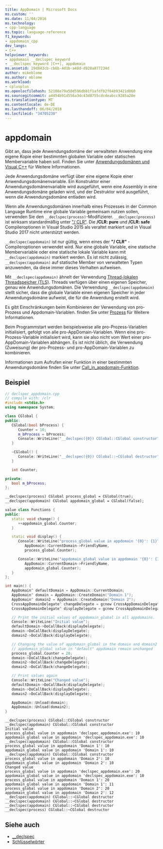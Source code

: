 ```yaml
---
title: AppDomain | Microsoft Docs
ms.custom: ''
ms.date: 11/04/2016
ms.technology:
- cpp-language
ms.topic: language-reference
f1_keywords:
- appdomain_cpp
dev_langs:
- C++
helpviewer_keywords:
- appdomain __declspec keyword
- __declspec keyword [C++], appdomain
ms.assetid: 29d843cb-cb6b-4d1b-a48d-d928a877234d
author: mikeblome
ms.author: mblome
ms.workload:
- cplusplus
ms.openlocfilehash: 52108e79a50d596dbb1f1afdfb2f64b93421d860
ms.sourcegitcommit: a4454b91d556a3dc43d8755cdcdeabcc9285a20e
ms.translationtype: MT
ms.contentlocale: de-DE
ms.lasthandoff: 06/04/2018
ms.locfileid: "34705230"
---
```

# <a name="appdomain"></a>appdomain

Gibt an, dass jede Anwendungsdomäne der verwalteten Anwendung eine eigene Kopie einer bestimmten globalen Variable oder statischen Membervariable haben soll. Finden Sie unter [Anwendungsdomänen und Visual C++](../dotnet/application-domains-and-visual-cpp.md) für Weitere Informationen.

Jede Anwendungsdomäne verfügt über eine eigene Kopie einer Anwendungsdomänenvariable. Ein Konstruktor einer Anwendungsdomänenvariable wird ausgeführt, wenn eine Assembly in eine Anwendungsdomäne geladen wird, und der Destruktor wird ausgeführt, wenn die Anwendungsdomäne entladen wird.

Wenn alle Anwendungsdomänen innerhalb eines Prozesses in der Common Language Runtime eine globale Variable gemeinsam nutzen sollen, verwenden Sie den `__declspec(process)`-Modifizierer. `__declspec(process)` ist wirksam standardmäßig unter ["/ CLR"](../build/reference/clr-common-language-runtime-compilation.md). Die **/CLR: pure** und **/CLR: safe** Compileroptionen in Visual Studio 2015 als veraltet markiert und in Visual Studio 2017 nicht unterstützt werden.

`__declspec(appdomain)` ist nur gültig, wenn eines der **"/ CLR"** -Compileroptionen verwendet wird. Nur eine globale Variable, eine statische Membervariable oder eine statische lokale Variable kann mit `__declspec(appdomain)` markiert werden. Es ist nicht zulässig, `__declspec(appdomain)` auf statische Member von verwalteten Typen anzuwenden, da diese immer dieses Verhalten aufweisen.

Mit `__declspec(appdomain)` ähnelt der Verwendung [Thread-lokalen Threadspeicher (TLS)](../parallel/thread-local-storage-tls.md). Threads verfügen über einen eigenen Speicher, genau wie Anwendungsdomänen. Die Verwendung `__declspec(appdomain)` stellt sicher, dass die globale Variable einen eigenen Speicher in jeder Anwendungsdomäne aufweist, die für die Anwendung erstellt wird.

Es gibt Einschränkungen beim Kombinieren der Verwendung von pro-Prozess und Appdomain-Variablen. finden Sie unter [Prozess](../cpp/process.md) für Weitere Informationen.

Beim Programmstart werden beispielsweise alle pro-Prozess-Variablen initialisiert, gefolgt von alle pro-AppDomain-Variablen. Wenn eine pro-Prozess-Variable initialisiert wird, kann sie also nicht vom Wert einer pro-AppDomain-Variablen abhängen. Es ist nicht üblich, die Verwendung (Zuweisung) der pro-Prozess- und pro-AppDomain-Variablen zu kombinieren.

Informationen zum Aufrufen einer Funktion in einer bestimmten Anwendungsdomäne finden Sie unter [Call_in_appdomain-Funktion](../dotnet/call-in-appdomain-function.md).

## <a name="example"></a>Beispiel

```cpp
// declspec_appdomain.cpp
// compile with: /clr
#include <stdio.h>
using namespace System;

class CGlobal {
public:
   CGlobal(bool bProcess) {
      Counter = 10;
      m_bProcess = bProcess;
      Console::WriteLine("__declspec({0}) CGlobal::CGlobal constructor", m_bProcess ? (String^)"process" : (String^)"appdomain");
   }

   ~CGlobal() {
      Console::WriteLine("__declspec({0}) CGlobal::~CGlobal destructor", m_bProcess ? (String^)"process" : (String^)"appdomain");
   }

   int Counter;

private:
   bool m_bProcess;
};

__declspec(process) CGlobal process_global = CGlobal(true);
__declspec(appdomain) CGlobal appdomain_global = CGlobal(false);

value class Functions {
public:
   static void change() {
      ++appdomain_global.Counter;
   }

   static void display() {
      Console::WriteLine("process_global value in appdomain '{0}': {1}",
         AppDomain::CurrentDomain->FriendlyName,
         process_global.Counter);

      Console::WriteLine("appdomain_global value in appdomain '{0}': {1}",
         AppDomain::CurrentDomain->FriendlyName,
         appdomain_global.Counter);
   }
};

int main() {
   AppDomain^ defaultDomain = AppDomain::CurrentDomain;
   AppDomain^ domain = AppDomain::CreateDomain("Domain 1");
   AppDomain^ domain2 = AppDomain::CreateDomain("Domain 2");
   CrossAppDomainDelegate^ changeDelegate = gcnew CrossAppDomainDelegate(&Functions::change);
   CrossAppDomainDelegate^ displayDelegate = gcnew CrossAppDomainDelegate(&Functions::display);

   // Print the initial values of appdomain_global in all appdomains.
   Console::WriteLine("Initial value");
   defaultDomain->DoCallBack(displayDelegate);
   domain->DoCallBack(displayDelegate);
   domain2->DoCallBack(displayDelegate);

   // Changing the value of appdomain_global in the domain and domain2
   // appdomain_global value in "default" appdomain remain unchanged
   process_global.Counter = 20;
   domain->DoCallBack(changeDelegate);
   domain2->DoCallBack(changeDelegate);
   domain2->DoCallBack(changeDelegate);

   // Print values again
   Console::WriteLine("Changed value");
   defaultDomain->DoCallBack(displayDelegate);
   domain->DoCallBack(displayDelegate);
   domain2->DoCallBack(displayDelegate);

   AppDomain::Unload(domain);
   AppDomain::Unload(domain2);
}
```

```Output
__declspec(process) CGlobal::CGlobal constructor
__declspec(appdomain) CGlobal::CGlobal constructor
Initial value
process_global value in appdomain 'declspec_appdomain.exe': 10
appdomain_global value in appdomain 'declspec_appdomain.exe': 10
__declspec(appdomain) CGlobal::CGlobal constructor
process_global value in appdomain 'Domain 1': 10
appdomain_global value in appdomain 'Domain 1': 10
__declspec(appdomain) CGlobal::CGlobal constructor
process_global value in appdomain 'Domain 2': 10
appdomain_global value in appdomain 'Domain 2': 10
Changed value
process_global value in appdomain 'declspec_appdomain.exe': 20
appdomain_global value in appdomain 'declspec_appdomain.exe': 10
process_global value in appdomain 'Domain 1': 20
appdomain_global value in appdomain 'Domain 1': 11
process_global value in appdomain 'Domain 2': 20
appdomain_global value in appdomain 'Domain 2': 12
__declspec(appdomain) CGlobal::~CGlobal destructor
__declspec(appdomain) CGlobal::~CGlobal destructor
__declspec(appdomain) CGlobal::~CGlobal destructor
__declspec(process) CGlobal::~CGlobal destructor
```

## <a name="see-also"></a>Siehe auch

- [__declspec](../cpp/declspec.md)
- [Schlüsselwörter](../cpp/keywords-cpp.md)
